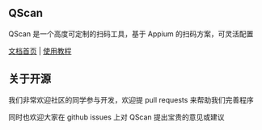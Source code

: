 ## QScan

QScan 是一个高度可定制的扫码工具，基于 Appium 的扫码方案，可灵活配置

[文档首页](http://ued.qunar.com/qscan/index.html) | [使用教程](http://ued.qunar.com/qscan/documents/index.html)

## 关于开源

我们非常欢迎社区的同学参与开发，欢迎提 pull requests 来帮助我们完善程序

同时也欢迎大家在 github issues 上对 QScan 提出宝贵的意见或建议